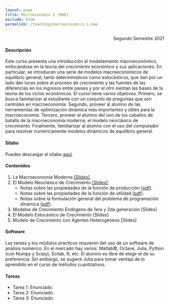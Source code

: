 ```yaml
---
layout: page
title: Macroeconomía I (MAE)
exclude: true
permalink: /teaching/macroeconomics-i-mae
---
```


<div style="text-align: right"> Segundo Semestre 2021 </div>

#### Descripción

Este curso presenta una introducción al modelamiento macroeconómico, enfocándose en la teoría del crecimiento económico y sus aplicaciones. En particular, se introducen una serie de modelos macroeconómicos de equilibrio general, tanto deterministicos como estocásticos, que dan por un lado dan luces sobre el proceso de crecimiento y las fuentes de las diferencias en los ingresos entre países y por el otro sientan las bases de la teoría de los ciclos económicos. El curso tiene varios objetivos. Primero, se busca familiarizar al estudiante con un conjunto de preguntas que son centrales en macroeconomía. Segundo, proveer al alumno de las herramientas de optimización dinámica más importantes y útiles para la macroeconomía. Tercero, proveer al alumno del uno de los caballos de batalla de la macroeconomía moderna, el modelo neoclásico de crecimiento. Finalmente, familiarizar al alumno con el uso del computador para resolver numéricamente modelos dinámicos de equilibrio general.

#### Sílabo

Puedes descargar el sílabo [aquí](https://www.dropbox.com/s/pif9xx6fh3ph2gz/Silabo%20Macro%20I%202021.pdf?raw=1).

#### Contenidos

1. La Macroeconomía Moderna [[Slides]](https://www.dropbox.com/s/n68htfghr3vwwie/1_La_Macro_Moderna.pdf?raw=1).
2. El Modelo Neoclásico de Crecimiento [[Slides]](https://www.dropbox.com/s/hhurghyofb8836g/2_El_Modelo_Noclasico_de_Crecimiento.pdf?raw=1).
   - Notas sobre las propiedades de la función de producción [[pdf](https://www.dropbox.com/s/7sv4735ytsgqaiw/H1_Funcion_Produccion.pdf?raw=1)].
   - Notas sobre las propiedades de la función de utilidad [[pdf](https://www.dropbox.com/s/dgsgt5aq2j6ldev/H2_Funcion_Utilidad.pdf?raw=1)].
   - Notas sobre la formulación general del problema de programación dinámica [[pdf](https://www.dropbox.com/s/ornulzbc9keguor/H3_Programacion_Dinamica.pdf?raw=1)].
3. Modelos de Crecimiento Endógeno de 1era y 2da generación [Slides]
4. El Modelo Estocástico de Crecimiento [Slides]
5. Modelo de Crecimiento con Agentes Heterogéneos [Slides]

#### Software

Las tareas y los módulos prácticos requieren del uso de un software de análisis numérico. En el mercado hay varios: Matlab©, Octave, Julia, Python (con Numpy y Scipy), Scilab, R, etc. El alumno es libre de elegir el de su preferencia. Sin embargo, se sugiere Julia para tomar ventaja de lo aprendido en el curso de métodos cuantitativos.

#### Tareas

- Tarea 1: Enunciado. 
- Tarea 2: Enunciado.
- Tarea 3: Enunciado.